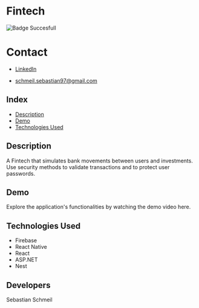 # **Fintech**

![Badge Succesfull](https://img.shields.io/badge/STATUS-DEVELOPING-orange)

# Contact
* [LinkedIn](https://www.linkedin.com/in/sebastian-schmeil/)

* schmeil.sebastian97@gmail.com

## Index
- [Description](#description)
- [Demo](#demo)
- [Technologies Used](#technologies-used) 

## Description
A Fintech that simulates bank movements between users and investments. Use security methods to validate transactions and to protect user passwords.

## Demo
Explore the application's functionalities by watching the demo video here.

## Technologies Used
+ Firebase
+ React Native
+ React
+ ASP.NET
+ Nest
  
## Developers
Sebastian Schmeil
